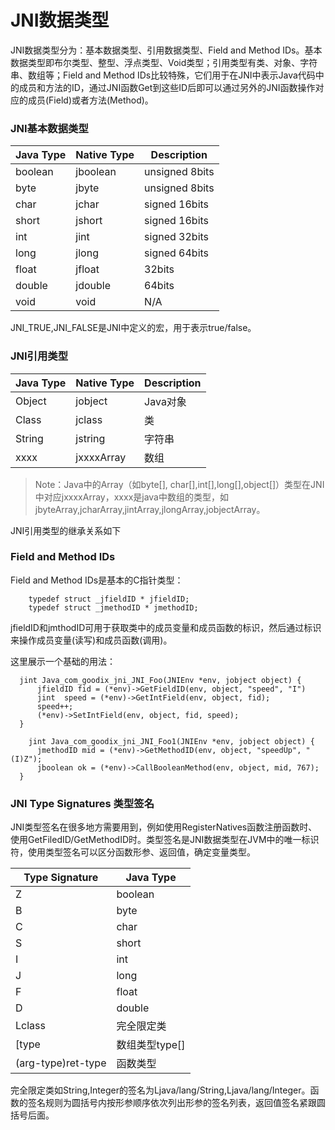 # JNI数据类型

JNI数据类型分为：基本数据类型、引用数据类型、Field and Method IDs。基本数据类型即布尔类型、整型、浮点类型、Void类型；引用类型有类、对象、字符串、数组等；Field and Method IDs比较特殊，它们用于在JNI中表示Java代码中的成员和方法的ID，通过JNI函数Get到这些ID后即可以通过另外的JNI函数操作对应的成员(Field)或者方法(Method)。

### JNI基本数据类型 <a href="#jni-ji-ben-shu-ju-lei-xing" id="jni-ji-ben-shu-ju-lei-xing"></a>

| Java Type | Native Type | Description    |
| --------- | ----------- | -------------- |
| boolean   | jboolean    | unsigned 8bits |
| byte      | jbyte       | unsigned 8bits |
| char      | jchar       | signed 16bits  |
| short     | jshort      | signed 16bits  |
| int       | jint        | signed 32bits  |
| long      | jlong       | signed 64bits  |
| float     | jfloat      | 32bits         |
| double    | jdouble     | 64bits         |
| void      | void        | N/A            |

JNI\_TRUE,JNI\_FALSE是JNI中定义的宏，用于表示true/false。

### JNI引用类型 <a href="#jni-yin-yong-lei-xing" id="jni-yin-yong-lei-xing"></a>

| Java Type | Native Type | Description |
| --------- | ----------- | ----------- |
| Object    | jobject     | Java对象      |
| Class     | jclass      | 类           |
| String    | jstring     | 字符串         |
| xxxx      | jxxxxArray  | 数组          |

> Note：Java中的Array（如byte\[], char\[],int\[],long\[],object\[]）类型在JNI中对应jxxxxArray，xxxx是java中数组的类型，如jbyteArray,jcharArray,jintArray,jlongArray,jobjectArray。

JNI引用类型的继承关系如下

### Field and Method IDs <a href="#field-and-method-ids" id="field-and-method-ids"></a>

Field and Method IDs是基本的C指针类型：

```
    typedef struct _jfieldID * jfieldID;
    typedef struct _jmethodID * jmethodID;
```

jfieldID和jmthodID可用于获取类中的成员变量和成员函数的标识，然后通过标识来操作成员变量(读写)和成员函数(调用)。

这里展示一个基础的用法：

```
  jint Java_com_goodix_jni_JNI_Foo(JNIEnv *env, jobject object) {
      jfieldID fid = (*env)->GetFieldID(env, object, "speed", "I")  
      jint  speed = (*env)->GetIntField(env, object, fid);
      speed++;
      (*env)->SetIntField(env, object, fid, speed);
  }

    jint Java_com_goodix_jni_JNI_Foo1(JNIEnv *env, jobject object) {
      jmethodID mid = (*env)->GetMethodID(env, object, "speedUp", "(I)Z");  
      jboolean ok = (*env)->CallBooleanMethod(env, object, mid, 767);
  }
```

### JNI Type Signatures 类型签名 <a href="#jnitypesignatures-lei-xing-qian-ming" id="jnitypesignatures-lei-xing-qian-ming"></a>

JNI类型签名在很多地方需要用到，例如使用RegisterNatives函数注册函数时、使用GetFiledID/GetMethodID时。类型签名是JNI数据类型在JVM中的唯一标识符，使用类型签名可以区分函数形参、返回值，确定变量类型。

| Type Signature     | Java Type   |
| ------------------ | ----------- |
| Z                  | boolean     |
| B                  | byte        |
| C                  | char        |
| S                  | short       |
| I                  | int         |
| J                  | long        |
| F                  | float       |
| D                  | double      |
| Lclass             | 完全限定类       |
| \[type             | 数组类型type\[] |
| (arg-type)ret-type | 函数类型        |

完全限定类如String,Integer的签名为Ljava/lang/String,Ljava/lang/Integer。函数的签名规则为圆括号内按形参顺序依次列出形参的签名列表，返回值签名紧跟圆括号后面。
